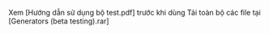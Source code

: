 Xem [Hướng dẫn sử dụng bộ test.pdf] trước khi dùng
Tải toàn bộ các file tại [Generators (beta testing).rar]
